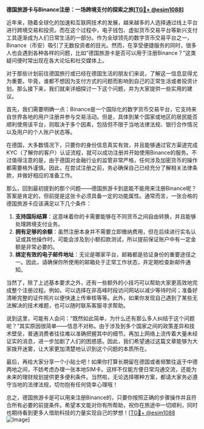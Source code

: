 **德国旅游卡与Binance注册：一场跨境支付的探索之旅[[TG💪+ @esim1088](https://t.me/s/esim1088)]**

近年来，随着全球化的加速和互联网技术的发展，越来越多的人选择通过线上平台进行跨境交易和投资。而在这个过程中，电子钱包、虚拟货币交易平台等新兴支付工具逐渐成为人们日常生活的一部分。作为全球领先的数字货币交易平台之一，Binance（币安）吸引了无数投资者的目光。然而，在享受便捷服务的同时，很多人也会遇到各种各样的问题，比如“德国旅游卡是否可以用于注册Binance？”这类疑问便时常出现在各大论坛和社交媒体上。

对于那些计划前往德国旅行或已经在德国生活的朋友们来说，了解这一信息显得尤为重要。毕竟，谁都不想因为支付方式的问题而影响到自己的正常生活或者投资计划。那么接下来，我们就来详细探讨一下这个问题，并为大家提供一些实用的建议。

首先，我们需要明确一点：Binance是一个国际化的数字货币交易平台，它支持来自世界各地的用户注册并参与交易活动。但是，具体到某个国家或地区的居民能否顺利使用该平台，则取决于多个因素，包括但不限于当地法律法规、银行合作情况以及用户的个人账户状态等。

在德国，大多数情况下，只要你的身份信息真实有效，并且能够通过官方渠道完成KYC（了解你的客户）认证流程，就可以成功注册并开始使用Binance的服务。不过值得注意的是，由于德国对金融行业的监管非常严格，任何涉及加密货币的操作都需要格外谨慎。因此，在尝试注册之前，务必确保自己已经充分了解相关法律条款，并做好相应的准备工作。

那么，回到最初提到的那个问题——德国旅游卡到底能不能用来注册Binance呢？答案是肯定的，但前提是这张卡必须具备一定的功能属性。通常而言，一张合格的德国旅游卡应该满足以下几个条件：

1. **支持国际结算**：这意味着你的卡需要能够在不同货币之间自由转换，并且能够处理跨境支付业务。
2. **拥有足够的余额**：虽然注册本身并不需要立即缴纳费用，但在后续进行实名认证或其他操作时，可能会涉及到小额扣款测试，所以提前保证账户中有一定金额是非常必要的。
3. **绑定有效的电子邮件地址**：无论是哪家平台，邮箱都是验证身份的重要途径之一。因此，请确保你所使用的邮箱处于正常工作状态，并定期检查新邮件通知。

当然了，除了上述基本要求之外，还有一些额外的小技巧可以帮助大家更高效地完成整个注册过程。例如，可以选择在非高峰时段访问网站以减少等待时间；准备好清晰完整的证件照片以便快速上传审核等等。此外，如果你发现自己遇到了某些无法解决的技术难题，也可以随时联系客服寻求帮助。

说到这里，可能有人会问：“既然如此简单，为什么还有那么多人纠结于这个问题呢？”其实原因很简单——信息不对称。由于涉及到多个国家之间的政策差异和技术壁垒，普通消费者往往难以准确把握其中的细节。再加上网络上流传着大量未经证实的消息，进一步加剧了人们的困惑感。因此，我们希望通过这篇文章能够为大家拨开迷雾，让大家更加清楚地认识到这个问题的本质所在。

最后，再给大家分享一个小贴士吧！如果你打算长期留在德国或者频繁往返于中德两地之间，不妨考虑办理一张本地SIM卡。这样不仅能方便日常沟通交流，还能为未来的理财规划提供更多便利条件。当然啦，无论选择哪种方案，都请大家务必遵守当地的法律法规，切勿抱有任何侥幸心理哦！

总之，德国旅游卡是可以用来注册Binance的，只要你按照正确的步骤操作并且符合所有必要的前提条件。希望本文能对你有所帮助，祝你在旅途中一切顺利，同时也期待看到更多人借助科技的力量实现自己的梦想！[[TG💪+ @esim1088](https://t.me/s/esim1088) ![Image](https://i.postimg.cc/4NQfJmqS/Snipaste-2025-05-13-00-14-12.png)]